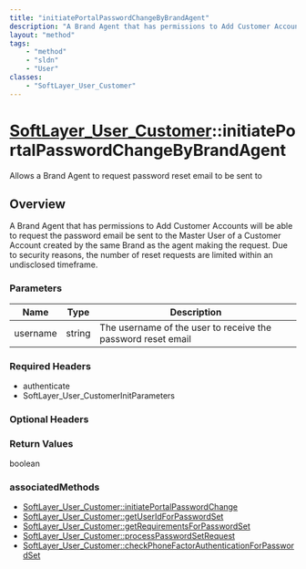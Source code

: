 ```yaml
---
title: "initiatePortalPasswordChangeByBrandAgent"
description: "A Brand Agent that has permissions to Add Customer Accounts will be able to request the password email be sent to the Ma... "
layout: "method"
tags:
    - "method"
    - "sldn"
    - "User"
classes:
    - "SoftLayer_User_Customer"
---
```

# [SoftLayer_User_Customer](/reference/services/SoftLayer_User_Customer)::initiatePortalPasswordChangeByBrandAgent

Allows a Brand Agent to request password reset email to be sent to


## Overview 
A Brand Agent that has permissions to Add Customer Accounts will be able to request the password email be sent to the Master User of a Customer Account created by the same Brand as the agent making the request. Due to security reasons, the number of reset requests are limited within an undisclosed timeframe. 

### Parameters 
|Name | Type | Description |
| --- | --- | --- |
|username| string| The username of the user to receive the password reset email|


### Required Headers
* authenticate
* SoftLayer_User_CustomerInitParameters

### Optional Headers

### Return Values
boolean


### associatedMethods

*  [SoftLayer_User_Customer::initiatePortalPasswordChange](/reference/services/SoftLayer_User_Customer/initiatePortalPasswordChange )
*  [SoftLayer_User_Customer::getUserIdForPasswordSet](/reference/services/SoftLayer_User_Customer/getUserIdForPasswordSet )
*  [SoftLayer_User_Customer::getRequirementsForPasswordSet](/reference/services/SoftLayer_User_Customer/getRequirementsForPasswordSet )
*  [SoftLayer_User_Customer::processPasswordSetRequest](/reference/services/SoftLayer_User_Customer/processPasswordSetRequest )
*  [SoftLayer_User_Customer::checkPhoneFactorAuthenticationForPasswordSet](/reference/services/SoftLayer_User_Customer/checkPhoneFactorAuthenticationForPasswordSet )

